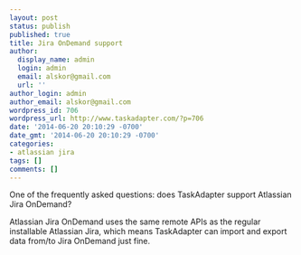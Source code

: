```yaml
---
layout: post
status: publish
published: true
title: Jira OnDemand support
author:
  display_name: admin
  login: admin
  email: alskor@gmail.com
  url: ''
author_login: admin
author_email: alskor@gmail.com
wordpress_id: 706
wordpress_url: http://www.taskadapter.com/?p=706
date: '2014-06-20 20:10:29 -0700'
date_gmt: '2014-06-20 20:10:29 -0700'
categories:
- atlassian jira
tags: []
comments: []
---
```

<p>One of the frequently asked questions: does TaskAdapter support Atlassian Jira OnDemand?</p>
<p>Atlassian Jira OnDemand uses the same remote APIs as the regular installable Atlassian Jira, which means TaskAdapter can import and export data from&#47;to Jira OnDemand just fine.</p>
